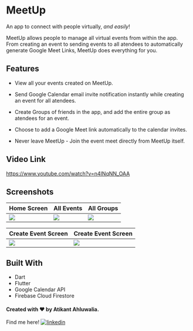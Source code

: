# MeetUp

An app to connect with people virtually, *and easily*!

MeetUp allows people to manage all virtual events from within the app. From creating an event to sending events to all atendees to automatically generate Google Meet Links, MeetUp does everything for you.


## Features

- View all your events created on MeetUp.

- Send Google Calendar email invite notification instantly while creating an event for all atendees.

- Create Groups of friends in the app, and add the entire group as atendees for an event.

- Choose to add a Google Meet link automatically to the calendar invites.

- Never leave MeetUp - Join the event meet directly from MeetUp itself.

## Video Link
https://www.youtube.com/watch?v=n4INqNN_OAA

## Screenshots
|    Home Screen     |     All Events     |    All Groups      |
|--------------------|--------------------|--------------------|
| ![](https://github.com/ahluwaliatikant/Android-apps/blob/main/MeetUp_Flutter/src/meetup/images/homeScreen.png) | ![](https://github.com/ahluwaliatikant/Android-apps/blob/main/MeetUp_Flutter/src/meetup/images/allMeets.png) | ![](https://github.com/ahluwaliatikant/Android-apps/blob/main/MeetUp_Flutter/src/meetup/images/allGroups.png) |

|    Create Event Screen       |      Create Event Screen      |  
|-----------------------------|--------------------------------|
| ![](https://github.com/ahluwaliatikant/Android-apps/blob/main/MeetUp_Flutter/src/meetup/images/enterDetailsOne.png) | ![](https://github.com/ahluwaliatikant/Android-apps/blob/main/MeetUp_Flutter/src/meetup/images/enterDetailsTwo.png) |


## Built With

- Dart
- Flutter
- Google Calendar API
- Firebase Cloud Firestore

#### Created with ❤️ by Atikant Ahluwalia. 
Find me here! [![linkedin](https://img.shields.io/badge/linkedin-0A66C2?style=for-the-badge&logo=linkedin&logoColor=white)](https://www.linkedin.com/in/ahluwaliatikant/)
